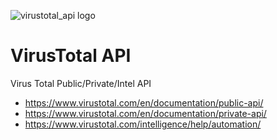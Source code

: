 ![virustotal_api logo](https://raw.githubusercontent.com/blacktop/virustotal_api/master/doc/logo.png)

VirusTotal API
==============

Virus Total Public/Private/Intel API

- https://www.virustotal.com/en/documentation/public-api/
- https://www.virustotal.com/en/documentation/private-api/
- https://www.virustotal.com/intelligence/help/automation/